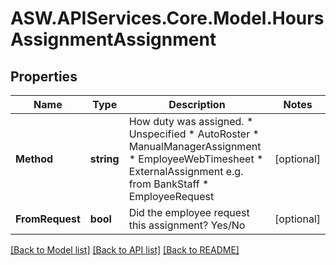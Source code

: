 # ASW.APIServices.Core.Model.HoursAssignmentAssignment
## Properties

Name | Type | Description | Notes
------------ | ------------- | ------------- | -------------
**Method** | **string** | How duty was assigned. *   Unspecified *   AutoRoster *   ManualManagerAssignment *   EmployeeWebTimesheet *   ExternalAssignment e.g. from BankStaff *   EmployeeRequest  | [optional] 
**FromRequest** | **bool** | Did the employee request this assignment? Yes/No | [optional] 

[[Back to Model list]](../README.md#documentation-for-models) [[Back to API list]](../README.md#documentation-for-api-endpoints) [[Back to README]](../README.md)

